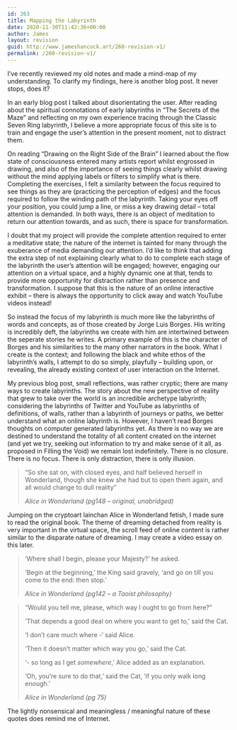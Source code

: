 ```yaml
---
id: 263
title: Mapping the Labyrinth
date: 2020-11-30T11:42:36+00:00
author: James
layout: revision
guid: http://www.jameshancock.art/260-revision-v1/
permalink: /260-revision-v1/
---
```

I&#8217;ve recently reviewed my old notes and made a mind-map of my understanding. To clarify my findings, here is another blog post. It never stops, does it?

In an early blog post I talked about disorientating the user. After reading about the spiritual connotations of early labyrinths in &#8220;The Secrets of the Maze&#8221; and reflecting on my own experience tracing through the Classic Seven Ring labyrinth, I believe a more appropriate focus of this site is to train and engage the user&#8217;s attention in the present moment, not to distract them.

<!--more-->

On reading &#8220;Drawing on the Right Side of the Brain&#8221; I learned about the flow state of consciousness entered many artists report whilst engrossed in drawing, and also of the importance of seeing things clearly whilst drawing without the mind applying labels or filters to simplify what is there. Completing the exercises, I felt a similarity between the focus required to see things as they are (practicing the perception of edges) and the focus required to follow the winding path of the labyrinth. Taking your eyes off your position, you could jump a line, or miss a key drawing detail &#8211; total attention is demanded. In both ways, there is an object of meditation to return our attention towards, and as such, there is space for transformation.

I doubt that my project will provide the complete attention required to enter a meditative state; the nature of the internet is tainted for many through the exuberance of media demanding our attention. I&#8217;d like to think that adding the extra step of not explaining clearly what to do to complete each stage of the labyrinth the user&#8217;s attention will be engaged; however, engaging our attention on a virtual space, and a highly dynamic one at that, tends to provide more opportunity for distraction rather than presence and transformation. I suppose that this is the nature of an online interactive exhibit &#8211; there is always the opportunity to click away and watch YouTube videos instead!

So instead the focus of my labyrinth is much more like the labyrinths of words and concepts, as of those created by Jorge Luis Borges. His writing is incredibly deft, the labyrinths we create with him are intertwined between the seperate stories he writes. A primary example of this is the character of Borges and his similarities to the many other narrators in the book. What I create is the context; and following the black and white ethos of the labyrinth&#8217;s walls, I attempt to do so simply, playfully &#8211; building upon, or revealing, the already existing context of user interaction on the Internet.

My previous blog post, small reflections, was rather cryptic; there are many ways to create labyrinths. The story about the new perspective of reality that grew to take over the world is an incredible archetype labyrinth; considering the labyrinths of Twitter and YouTube as labyrinths of definitions, of walls, rather than a labyrinth of journeys or paths, we better understand what an online labyrinth is. However, I haven&#8217;t read Borges thoughts on computer generated labyrinths yet. As there is no way we are destined to understand the totality of all content created on the internet (and yet we try, seeking out information to try and make sense of it all, as proposed in Filling the Void) we remain lost indefinitely. There is no closure. There is no focus. There is only distraction, there is only illusion.

<blockquote class="wp-block-quote">
  <p>
    &#8220;So she sat on, with closed eyes, and half believed herself in Wonderland, though she knew she had but to open them again, and all would change to dull reality&#8221;
  </p>
  
  <cite>Alice in Wonderland (pg148 &#8211; original, unabridged)</cite>
</blockquote>

Jumping on the cryptoart lainchan Alice in Wonderland fetish, I made sure to read the original book. The theme of dreaming detached from reality is very important in the virtual space, the scroll feed of online content is rather similar to the disparate nature of dreaming. I may create a video essay on this later.

<blockquote class="wp-block-quote">
  <p>
    &#8216;Where shall I begin, please your Majesty?&#8217; he asked.
  </p>
  
  <p>
    &#8216;Begin at the beginning,&#8217; the King said gravely, &#8216;and go on till you come to the end: then stop.&#8217;
  </p>
  
  <cite>Alice in Wonderland (pg142 &#8211; a Taoist philosophy)</cite>
</blockquote>

<blockquote class="wp-block-quote">
  <p>
    &#8220;Would you tell me, please, which way I ought to go from here?&#8221;
  </p>
  
  <p>
    &#8216;That depends a good deal on where you want to get to,&#8217; said the Cat.
  </p>
  
  <p>
    &#8216;I don&#8217;t care much where -&#8216; said Alice.
  </p>
  
  <p>
    &#8216;Then it doesn&#8217;t matter which way you go,&#8217; said the Cat.
  </p>
  
  <p>
    &#8216;- so long as I get <em>somewhere</em>,&#8217; Alice added as an explanation.
  </p>
  
  <p>
    &#8216;Oh, you&#8217;re sure to do that,&#8217; said the Cat, &#8216;if you only walk long enough.&#8217;
  </p>
  
  <cite>Alice in Wonderland (pg 75)</cite>
</blockquote>

The lightly nonsensical and meaningless / meaningful nature of these quotes does remind me of Internet.